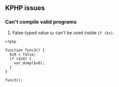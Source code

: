 ## KPHP issues

### Can't compile valid programs

1. False-typed value `$x` can't be used inside `if ($x)`.

```
<?php

function func3() {
  $v0 = false;
  if ($v0) {
    var_dump($v0);
  }
}

func3();
```
